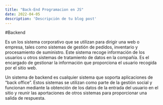 ```yaml
---
title: "Back-End Programacion en JS"
date: 2022-04-05
description: 'Descripción de tu blog post'
---
```


#Backend

Es un los sistema corporativo que se utilizan para dirigir una web o empresa, tales como sistemas de gestión de pedidos, inventario y procesamiento de suministro. 
Este sistema recoge información de los usuarios u otros sistemas de tratamiento de datos en la compañía. Es el encargado de gestionar la información que proporciona 
el usuario recogida por el sitio web.

Un sistema de backend es cualquier sistema que soporta aplicaciones de “back office”. Estos sistemas se utilizan como parte de la gestión social y funcionan mediante 
la obtención de los datos de la entrada del usuario en el sitio y reunir las aportaciones de otros sistemas para proporcionar una salida de respuesta.
